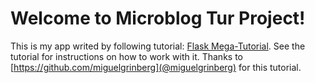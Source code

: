 # Welcome to Microblog Tur Project!

This is my app writed by following tutorial: [Flask Mega-Tutorial](https://blog.miguelgrinberg.com/post/the-flask-mega-tutorial-part-i-hello-world). See the tutorial for instructions on how to work with it.
Thanks to [https://github.com/miguelgrinberg](@miguelgrinberg) for this tutorial.
